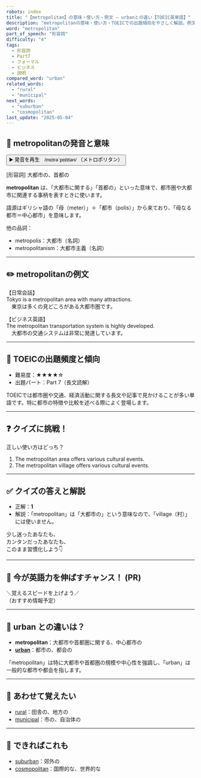 ```yaml
---
robots: index
title: "【metropolitan】の意味・使い方・例文 ― urbanとの違い【TOEIC英単語】"
description: "metropolitanの意味・使い方・TOEICでの出題傾向をやさしく解説。例文・クイズ付きでurbanとの違いもわかりやすく学べます。"
word: "metropolitan"
part_of_speech: "形容詞"
difficulty: "4"
tags:
  - 形容詞
  - Part7
  - フォーマル
  - ビジネス
  - 説明
compared_word: "urban"
related_words:
  - "rural"
  - "municipal"
next_words:
  - "suburban"
  - "cosmopolitan"
last_update: "2025-05-04"
---
```


## 🔰 metropolitanの発音と意味

<button class="play-audio" onclick="playTTS('metropolitan')">
  <span class="play-audio-main">
    ▶️ 発音を再生　/mɛtrəˈpɒlɪtən/
  </span>
  <span class="play-audio-sub">
    （メトロポリタン）
  </span>
</button>

[形容詞] 大都市の、首都の

**metropolitan** は、「大都市に関する」「首都の」といった意味で、都市圏や大都市に関連する事柄を表すときに使います。

語源はギリシャ語の「母（meter）」＋「都市（polis）」から来ており、「母なる都市＝中心都市」を意味します。

他の品詞：  
- metropolis：大都市（名詞）
- metropolitanism：大都市主義（名詞）

---

## ✏️ metropolitanの例文

【日常会話】  
Tokyo is a metropolitan area with many attractions.  
　東京は多くの見どころがある大都市圏です。

【ビジネス英語】  
The metropolitan transportation system is highly developed.  
　大都市の交通システムは非常に発達しています。

---

## 🎯 TOEICの出題頻度と傾向

- 難易度：★★★★☆
- 出題パート：Part 7（長文読解）

TOEICでは都市圏や交通、経済活動に関する長文や記事で見かけることが多い単語です。特に都市の特徴や比較を述べる際によく登場します。

---

## ❓ クイズに挑戦！

正しい使い方はどっち？

1. The metropolitan area offers various cultural events.  
2. The metropolitan village offers various cultural events.

---

## ✅ クイズの答えと解説

- 正解：**1**
- 解説：「metropolitan」は「大都市の」という意味なので、「village（村）」には使いません。

少し迷ったあなたも、  
カンタンだったあなたも、  
このまま習慣化しよう👇️

---

## 🚀 今が英語力を伸ばすチャンス！ (PR)

<div class="info-center">
＼覚えるスピードを上げよう／<br>  
（おすすめ情報予定）
</div>

---

## 🤔  urban との違いは？

- **metropolitan**：大都市や首都圏に関する、中心都市の
- **[urban](/word/urban)**：都市の、都会の

「metropolitan」は特に大都市や首都圏の規模や中心性を強調し、「urban」は一般的な都市や都会を指します。

---

## 🧩 あわせて覚えたい

- [rural](/word/rural)：田舎の、地方の
- [municipal](/word/municipal)：市の、自治体の

---

## 📖 できればこれも

- [suburban](/word/suburban)：郊外の
- [cosmopolitan](/word/cosmopolitan)：国際的な、世界的な

<!-- cvid: aid29_bid17 -->
